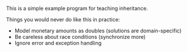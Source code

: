 This is a simple example program for teaching inheritance.

Things you would never do like this in practice:

* Model monetary amounts as doubles (solutions are domain-specific)
* Be careless about race conditions (synchronize more)
* Ignore error and exception handling
